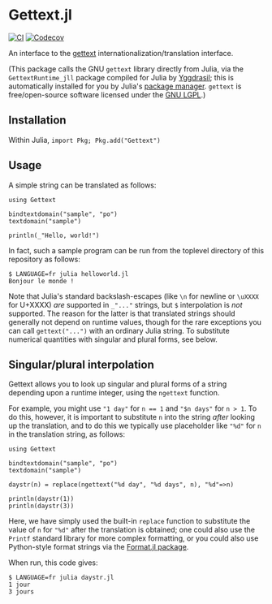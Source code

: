# Gettext.jl
[![CI](https://github.com/Julia-i18n/Gettext.jl/actions/workflows/CI.yml/badge.svg?branch=master)](https://github.com/Julia-i18n/Gettext.jl/actions/workflows/CI.yml?query=branch%3Amaster)
[![Codecov](https://codecov.io/Julia-i18n/Gettext.jl/branch/master/graph/badge.svg?token=WsGRSymBmZ)](https://codecov.io/gh/Julia-i18n/Gettext.jl)

An interface to the [gettext](http://www.gnu.org/software/gettext/manual/html_node/index.html) internationalization/translation interface.

(This package calls the GNU `gettext` library directly from Julia, via the `GettextRuntime_jll` package compiled for Julia
by [Yggdrasil](https://github.com/JuliaPackaging/Yggdrasil); this is automatically installed for you by Julia's
[package manager](https://github.com/JuliaLang/Pkg.jl).  `gettext` is free/open-source software licensed under the
[GNU LGPL](https://www.gnu.org/software/gettext/manual/html_node/GNU-LGPL.html).)

## Installation

Within Julia, `import Pkg; Pkg.add("Gettext")`

## Usage

A simple string can be translated as follows:

    using Gettext

    bindtextdomain("sample", "po")
    textdomain("sample")

    println(_"Hello, world!")

In fact, such a sample program can be run from the toplevel directory of this repository as follows:

    $ LANGUAGE=fr julia helloworld.jl
    Bonjour le monde !

Note that Julia's standard backslash-escapes (like `\n` for newline or `\uXXXX` for U+XXXX) *are* supported in `_"..."` strings, but `$` interpolation is *not* supported.  The reason for the latter
is that translated strings should generally not depend on runtime values, though for the rare exceptions
you can call `gettext("...")` with an ordinary Julia string.  To substitute numerical quantities with
singular and plural forms, see below.

## Singular/plural interpolation

Gettext allows you to look up singular and plural forms of a string depending upon a runtime integer, using the `ngettext` function.

For example, you might use `"1 day"` for `n == 1` and `"$n days"` for `n > 1`.  To do this, however, it is important to substitute `n` into the string *after* looking up the translation, and to do this we typically use placeholder like `"%d"` for `n` in the translation string, as follows:

    using Gettext

    bindtextdomain("sample", "po")
    textdomain("sample")

    daystr(n) = replace(ngettext("%d day", "%d days", n), "%d"=>n)

    println(daystr(1))
    println(daystr(3))

Here, we have simply used the built-in `replace` function to substitute the value of `n` for `"%d"` after the translation is obtained; one could also use the `Printf` standard library for more complex formatting, or you could also use Python-style format strings via the [Format.jl package](https://github.com/JuliaString/Format.jl).

When run, this code gives:

    $ LANGUAGE=fr julia daystr.jl
    1 jour
    3 jours
